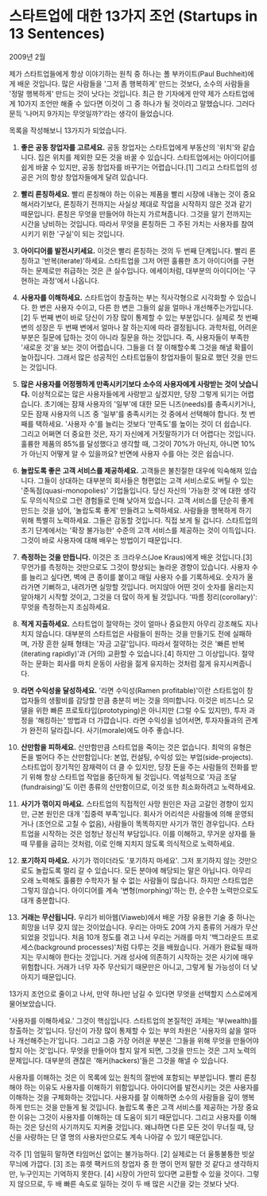 # 스타트업에 대한 13가지 조언 (Startups in 13 Sentences)

2009년 2월

제가 스타트업들에게 항상 이야기하는 원칙 중 하나는 폴 부카이트(Paul Buchheit)에게 배운 것입니다. 많은 사람들을 '그저 좀 행복하게' 만드는 것보다, 소수의 사람들을 '정말 행복하게' 만드는 것이 낫다는 것입니다. 최근 한 기자에게 만약 제가 스타트업에게 10가지 조언만 해줄 수 있다면 이것이 그 중 하나가 될 것이라고 말했습니다. 그러다 문득 '나머지 9가지는 무엇일까?'라는 생각이 들었습니다.

목록을 작성해보니 13가지가 되었습니다.

1.  **좋은 공동 창업자를 고르세요.**
    공동 창업자는 스타트업에게 부동산의 '위치'와 같습니다. 집은 위치를 제외한 모든 것을 바꿀 수 있습니다. 스타트업에서는 아이디어를 쉽게 바꿀 수 있지만, 공동 창업자를 바꾸기는 어렵습니다.\[1] 그리고 스타트업의 성공은 거의 항상 창업자들에게 달려 있습니다.

2.  **빨리 론칭하세요.**
    빨리 론칭해야 하는 이유는 제품을 빨리 시장에 내놓는 것이 중요해서라기보다, 론칭하기 전까지는 사실상 제대로 작업을 시작하지 않은 것과 같기 때문입니다. 론칭은 무엇을 만들어야 하는지 가르쳐줍니다. 그것을 알기 전까지는 시간을 낭비하는 것입니다. 따라서 무엇을 론칭하든 그 주된 가치는 사용자를 참여시키기 위한 '구실'이 되는 것입니다.

3.  **아이디어를 발전시키세요.**
    이것은 빨리 론칭하는 것의 두 번째 단계입니다. 빨리 론칭하고 '반복(iterate)'하세요. 스타트업을 그저 어떤 훌륭한 초기 아이디어를 구현하는 문제로만 취급하는 것은 큰 실수입니다. 에세이처럼, 대부분의 아이디어는 '구현하는 과정'에서 나옵니다.

4.  **사용자를 이해하세요.**
    스타트업이 창출하는 부는 직사각형으로 시각화할 수 있습니다. 한 변은 사용자 수이고, 다른 한 변은 그들의 삶을 얼마나 개선해주는가입니다.\[2] 두 번째 변이 바로 당신이 가장 많이 통제할 수 있는 부분입니다. 실제로 첫 번째 변의 성장은 두 번째 변에서 얼마나 잘 하는지에 따라 결정됩니다. 과학처럼, 어려운 부분은 질문에 답하는 것이 아니라 질문을 하는 것입니다. 즉, 사용자들이 부족한 '새로운 것'을 보는 것이 어렵습니다. 그들을 더 잘 이해할수록 그것을 해낼 확률이 높아집니다. 그래서 많은 성공적인 스타트업들이 창업자들이 필요로 했던 것을 만드는 것입니다.

5.  **많은 사용자를 어정쩡하게 만족시키기보다 소수의 사용자에게 사랑받는 것이 낫습니다.**
    이상적으로는 많은 사용자들에게 사랑받고 싶겠지만, 당장 그렇게 되기는 어렵습니다. 초기에는 잠재 사용자의 '일부'에 대한 모든 니즈(needs)를 충족시키거나, 모든 잠재 사용자의 니즈 중 '일부'를 충족시키는 것 중에서 선택해야 합니다. 첫 번째를 택하세요. '사용자 수'를 늘리는 것보다 '만족도'를 높이는 것이 더 쉽습니다. 그리고 어쩌면 더 중요한 것은, 자기 자신에게 거짓말하기가 더 어렵다는 것입니다. 훌륭한 제품의 85%를 달성했다고 생각할 때, 그것이 70%가 아닌지, 아니면 10%가 아닌지 어떻게 알 수 있을까요? 반면에 사용자 수를 아는 것은 쉽습니다.

6.  **놀랍도록 좋은 고객 서비스를 제공하세요.**
    고객들은 불친절한 대우에 익숙해져 있습니다. 그들이 상대하는 대부분의 회사들은 형편없는 고객 서비스로도 버틸 수 있는 '준독점(quasi-monopolies)' 기업들입니다. 당신 자신의 '가능한 것'에 대한 생각도 무의식적으로 그런 경험들로 인해 낮아져 있습니다. 고객 서비스를 단순히 좋게 만드는 것을 넘어, '놀랍도록 좋게' 만들려고 노력하세요. 사람들을 행복하게 하기 위해 특별히 노력하세요. 그들은 감동할 것입니다. 직접 보게 될 겁니다. 스타트업의 초기 단계에서는 '확장 불가능한' 수준의 고객 서비스를 제공하는 것이 이득입니다. 그것이 바로 사용자에 대해 배우는 방법이기 때문입니다.

7.  **측정하는 것을 만듭니다.**
    이것은 조 크라우스(Joe Kraus)에게 배운 것입니다.\[3] 무언가를 측정하는 것만으로도 그것이 향상되는 놀라운 경향이 있습니다. 사용자 수를 늘리고 싶다면, 벽에 큰 종이를 붙이고 매일 사용자 수를 기록하세요. 숫자가 올라가면 기뻐하고, 내려가면 실망할 것입니다. 머지않아 어떤 것이 숫자를 올리는지 알아채기 시작할 것이고, 그것을 더 많이 하게 될 것입니다. '따름 정리(corollary)': 무엇을 측정하는지 조심하세요.

8.  **적게 지출하세요.**
    스타트업이 절약하는 것이 얼마나 중요한지 아무리 강조해도 지나치지 않습니다. 대부분의 스타트업은 사람들이 원하는 것을 만들기도 전에 실패하며, 가장 흔한 실패 형태는 '자금 고갈'입니다. 따라서 절약하는 것은 '빠른 반복(iterating rapidly)'과 (거의) 교환할 수 있습니다.\[4] 하지만 그 이상입니다. 절약하는 문화는 회사를 마치 운동이 사람을 젊게 유지하는 것처럼 젊게 유지시켜줍니다.

9.  **라면 수익성을 달성하세요.**
    '라면 수익성(Ramen profitable)'이란 스타트업이 창업자들의 생활비를 감당할 만큼 충분히 버는 것을 의미합니다. 이것은 비즈니스 모델을 위한 빠른 프로토타입(prototyping)은 아니지만 (그럴 수도 있지만), 투자 과정을 '해킹하는' 방법과 더 가깝습니다. 라면 수익성을 넘어서면, 투자자들과의 관계가 완전히 달라집니다. 사기(morale)에도 아주 좋습니다.

10. **산만함을 피하세요.**
    산만함만큼 스타트업을 죽이는 것은 없습니다. 최악의 유형은 돈을 벌어다 주는 산만함입니다: 본업, 컨설팅, 수익성 있는 부업(side-projects). 스타트업이 장기적인 잠재력이 더 클 수 있지만, 당장 돈을 주는 사람들의 전화를 받기 위해 항상 스타트업 작업을 중단하게 될 것입니다. 역설적으로 '자금 조달(fundraising)'도 이런 종류의 산만함이므로, 이것 또한 최소화하려고 노력하세요.

11. **사기가 꺾이지 마세요.**
    스타트업의 직접적인 사망 원인은 자금 고갈인 경향이 있지만, 근본 원인은 대개 '집중력 부족'입니다. 회사가 어리석은 사람들에 의해 운영되거나 (조언으로 고칠 수 없음), 사람들이 똑똑하지만 사기가 꺾인 경우입니다. 스타트업을 시작하는 것은 엄청난 정신적 부담입니다. 이를 이해하고, 무거운 상자를 들 때 무릎을 굽히는 것처럼, 이로 인해 지치지 않도록 의식적으로 노력하세요.

12. **포기하지 마세요.**
    사기가 꺾이더라도 '포기하지 마세요'. 그저 포기하지 않는 것만으로도 놀랍도록 멀리 갈 수 있습니다. 모든 분야에 해당되는 말은 아닙니다. 아무리 오래 노력해도 훌륭한 수학자가 될 수 없는 사람들이 많습니다. 하지만 스타트업은 그렇지 않습니다. 아이디어를 계속 '변형(morphing)'하는 한, 순수한 노력만으로도 대개 충분합니다.

13. **거래는 무산됩니다.**
    우리가 비아웹(Viaweb)에서 배운 가장 유용한 기술 중 하나는 희망을 너무 갖지 않는 것이었습니다. 우리는 아마도 20여 가지 종류의 거래가 무산되었을 것입니다. 처음 10개 정도를 겪고 나서 우리는 거래를 마치 '백그라운드 프로세스(background processes)'처럼 다루는 것을 배웠습니다. 거래가 완료될 때까지는 무시해야 한다는 것입니다. 거래 성사에 의존하기 시작하는 것은 사기에 매우 위험합니다. 거래가 너무 자주 무산되기 때문만은 아니고, 그렇게 될 가능성이 더 낮아지기 때문입니다.

13가지 조언으로 줄이고 나서, 만약 하나만 남길 수 있다면 무엇을 선택할지 스스로에게 물어보았습니다.

'사용자를 이해하세요.' 그것이 핵심입니다. 스타트업의 본질적인 과제는 '부(wealth)를 창출하는 것'입니다. 당신이 가장 많이 통제할 수 있는 부의 차원은 '사용자의 삶을 얼마나 개선해주는가'입니다. 그리고 그중 가장 어려운 부분은 '그들을 위해 무엇을 만들어야 할지 아는 것'입니다. 무엇을 만들어야 할지 알게 되면, 그것을 만드는 것은 그저 노력의 문제입니다. 대부분의 괜찮은 '해커(hackers)'들은 그것을 해낼 수 있습니다.

사용자를 이해하는 것은 이 목록에 있는 원칙의 절반에 포함되는 부분입니다. 빨리 론칭해야 하는 이유도 사용자를 이해하기 위함입니다. 아이디어를 발전시키는 것은 사용자를 이해하는 것을 구체화하는 것입니다. 사용자를 잘 이해하면 소수의 사람들을 깊이 행복하게 만드는 것을 만들게 될 것입니다. 놀랍도록 좋은 고객 서비스를 제공하는 가장 중요한 이유는 그것이 사용자를 이해하는 데 도움이 되기 때문입니다. 그리고 사용자를 이해하는 것은 당신의 사기까지도 지켜줄 것입니다. 왜냐하면 다른 모든 것이 무너질 때, 당신을 사랑하는 단 열 명의 사용자만으로도 계속 나아갈 수 있기 때문입니다.

각주
\[1] 엄밀히 말하면 타임머신 없이는 불가능하다.
\[2] 실제로는 더 울퉁불퉁한 빗살무늬에 가깝다.
\[3] 조는 휴렛 팩커드의 창업자 중 한 명이 먼저 말한 것 같다고 생각하지만, 누구인지는 기억하지 못한다.
\[4] 시장이 가만히 있다면 교환할 수 있을 것이다. 그렇지 않으므로, 두 배 빠른 속도로 일하는 것이 두 배 많은 시간을 갖는 것보다 낫다.